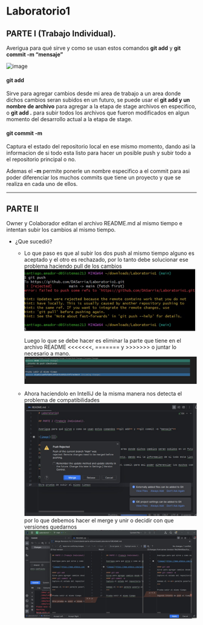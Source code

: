 # Laboratorio1

## PARTE I (Trabajo Individual).

Averigua para qué sirve y como se usan estos comandos **git add** y **git commit -m “mensaje”**

![image](https://www.w3docs.com/uploads/media/default/0001/03/ad19114d2f18ae7f7e8b99a5110d1a2f339282c6.png)

#### git add 
Sirve para agregar cambios desde mi area de trabajo a un area donde dichos cambios seran subidos en un futuro, se puede usar el **git add y un nombre de archivo** para agregar a la etapa de stage archivos en especifico, o **git add .** para subir todos los archivos que fueron modificados en algun momento del desarrollo actual a la etapa de stage. 
#### git commit -m
Captura el estado del repositorio local en ese mismo momento, dando asi la informacion de si todo esta listo para hacer un posible push y subir todo a el repositorio principal o no.

Ademas el **-m** permite ponerle un nombre especifico a el commit para asi poder diferenciar los muchos commits que tiene un proyecto y que se realiza en cada uno de ellos.
***
## PARTE II
Owner y Colaborador editan el archivo README.md al mismo tiempo e intentan subir los cambios al mismo tiempo.

- ¿Que sucedió?

     - Lo que paso es que al subir los dos push al mismo tiempo alguno es aceptado y el otro es rechazado, por lo tanto debe
        solucionar ese problema haciendo pull de los cambios
       ![image](PRIMERA.jpeg)

       Luego lo que se debe hacer es eliminar la parte que tiene en el archivo README <<<<<<<, ======= y >>>>>>> o juntar lo necesario a mano.
       ![image](Segunda.jpeg)

   - Ahora haciendolo en IntelliJ de la misma manera nos detecta el problema de compatibilidades
   ![image](tercera.jpeg)
   por lo que debemos hacer el merge y unir o decidir con que versiones quedarnos
   ![image](cuarta.jpeg)




